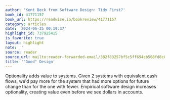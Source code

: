```yaml
---
author: 'Kent Beck from Software Design: Tidy First?'
book_id: 41771157
book_url: https://readwise.io/bookreview/41771157
category: articles
date: '2024-06-25 00:19:37'
highlight_id: 737925415
is_favorite: true
layout: highlight
note: ''
source: reader
source_url: mailto:reader-forwarded-email/382f83257bf5c5ff694cb568fd8c8414
title: '"Good" Design'
---
```


Optionality adds value to systems. Given 2 systems with equivalent cash flows, we'd pay more for the system that had more options for future change than for the one with fewer. Empirical software design increases optionality, creating value even before we see dollars in accounts.